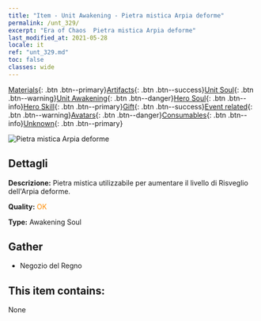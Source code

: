 ```yaml
---
title: "Item - Unit Awakening - Pietra mistica Arpia deforme"
permalink: /unt_329/
excerpt: "Era of Chaos  Pietra mistica Arpia deforme"
last_modified_at: 2021-05-28
locale: it
ref: "unt_329.md"
toc: false
classes: wide
---
```

 [Materials](/ItemsIT/){: .btn .btn--primary}[Artifacts](/ItemsIT/Artifacts/){: .btn .btn--success}[Unit Soul](/ItemsIT/UnitSoul/){: .btn .btn--warning}[Unit Awakening](/ItemsIT/UnitAwakening/){: .btn .btn--danger}[Hero Soul](/ItemsIT/HeroSoul/){: .btn .btn--info}[Hero Skill](/ItemsIT/HeroSkill/){: .btn .btn--primary}[Gift](/ItemsIT/Gift/){: .btn .btn--success}[Event related](/ItemsIT/Events/){: .btn .btn--warning}[Avatars](/ItemsIT/Avatars/){: .btn .btn--danger}[Consumables](/ItemsIT/Consumables/){: .btn .btn--info}[Unknown](/ItemsIT/Unknown/){: .btn .btn--primary}

 ![Pietra mistica Arpia deforme](/images/u/tia_yingshenren.jpg)

## Dettagli
 **Descrizione:** Pietra mistica utilizzabile per aumentare il livello di Risveglio dell'Arpia deforme.

 **Quality:** <span style="color: #FF8C00">OK</span>

 **Type:** Awakening Soul

## Gather

*    Negozio del Regno 

## This item contains:

  None

